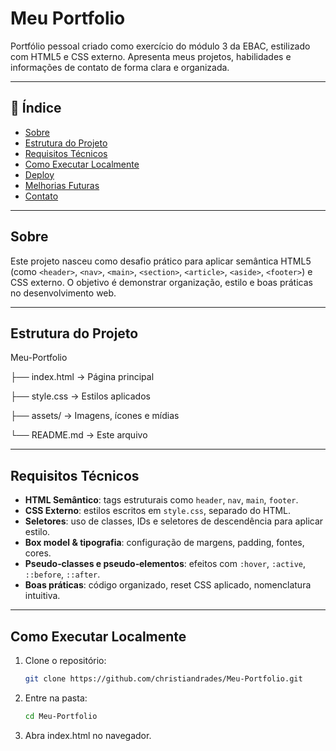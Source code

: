 # Meu Portfolio

Portfólio pessoal criado como exercício do módulo 3 da EBAC, estilizado com HTML5 e CSS externo. Apresenta meus projetos, habilidades e informações de contato de forma clara e organizada.

---

## 🧭 Índice

- [Sobre](#sobre)  
- [Estrutura do Projeto](#estrutura-do-projeto)  
- [Requisitos Técnicos](#requisitos-técnicos)  
- [Como Executar Localmente](#como-executar-localmente)  
- [Deploy](#deploy)  
- [Melhorias Futuras](#melhorias-futuras)  
- [Contato](#contato)

---

## Sobre

Este projeto nasceu como desafio prático para aplicar semântica HTML5 (como `<header>`, `<nav>`, `<main>`, `<section>`, `<article>`, `<aside>`, `<footer>`) e CSS externo. O objetivo é demonstrar organização, estilo e boas práticas no desenvolvimento web.

---

## Estrutura do Projeto

<p>Meu-Portfolio</p>
<p>├── index.html → Página principal</p>
<p>├── style.css → Estilos aplicados</p>
<p>├── assets/ → Imagens, ícones e mídias</p>
<p>└── README.md → Este arquivo</p>

---

## Requisitos Técnicos

- **HTML Semântico**: tags estruturais como `header`, `nav`, `main`, `footer`.
- **CSS Externo**: estilos escritos em `style.css`, separado do HTML.
- **Seletores**: uso de classes, IDs e seletores de descendência para aplicar estilo.
- **Box model & tipografia**: configuração de margens, padding, fontes, cores.
- **Pseudo‑classes e pseudo‑elementos**: efeitos com `:hover`, `:active`, `::before`, `::after`.
- **Boas práticas**: código organizado, reset CSS aplicado, nomenclatura intuitiva.

---

## Como Executar Localmente

1. Clone o repositório:
   ```bash
   git clone https://github.com/christiandrades/Meu-Portfolio.git

2. Entre na pasta:
   ```bash
   cd Meu-Portfolio

4. Abra index.html no navegador.
